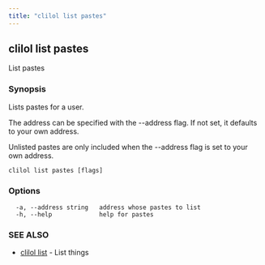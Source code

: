 ```yaml
---
title: "clilol list pastes"
---
```

## clilol list pastes

List pastes

### Synopsis

Lists pastes for a user.

The address can be specified with the --address flag. If not set,
it defaults to your own address.

Unlisted pastes are only included when the --address flag is set to
your own address.

```
clilol list pastes [flags]
```

### Options

```
  -a, --address string   address whose pastes to list
  -h, --help             help for pastes
```

### SEE ALSO

* [clilol list](clilol_list.md)	 - List things
